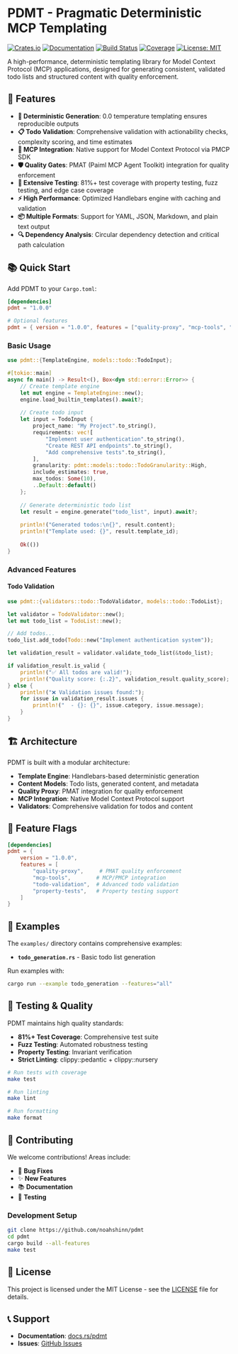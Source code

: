 # PDMT - Pragmatic Deterministic MCP Templating

[![Crates.io](https://img.shields.io/crates/v/pdmt.svg)](https://crates.io/crates/pdmt)
[![Documentation](https://docs.rs/pdmt/badge.svg)](https://docs.rs/pdmt)
[![Build Status](https://github.com/noahshinn/pdmt/workflows/CI/badge.svg)](https://github.com/noahshinn/pdmt/actions)
[![Coverage](https://codecov.io/gh/noahshinn/pdmt/branch/main/graph/badge.svg)](https://codecov.io/gh/noahshinn/pdmt)
[![License: MIT](https://img.shields.io/badge/License-MIT-yellow.svg)](https://opensource.org/licenses/MIT)

A high-performance, deterministic templating library for Model Context Protocol (MCP) applications, designed for generating consistent, validated todo lists and structured content with quality enforcement.

## 🚀 Features

- **🎯 Deterministic Generation**: 0.0 temperature templating ensures reproducible outputs
- **📋 Todo Validation**: Comprehensive validation with actionability checks, complexity scoring, and time estimates
- **🔄 MCP Integration**: Native support for Model Context Protocol via PMCP SDK
- **🛡️ Quality Gates**: PMAT (Paiml MCP Agent Toolkit) integration for quality enforcement
- **🧪 Extensive Testing**: 81%+ test coverage with property testing, fuzz testing, and edge case coverage
- **⚡ High Performance**: Optimized Handlebars engine with caching and validation
- **📦 Multiple Formats**: Support for YAML, JSON, Markdown, and plain text output
- **🔍 Dependency Analysis**: Circular dependency detection and critical path calculation

## 📚 Quick Start

Add PDMT to your `Cargo.toml`:

```toml
[dependencies]
pdmt = "1.0.0"

# Optional features
pdmt = { version = "1.0.0", features = ["quality-proxy", "mcp-tools", "todo-validation"] }
```

### Basic Usage

```rust
use pdmt::{TemplateEngine, models::todo::TodoInput};

#[tokio::main]
async fn main() -> Result<(), Box<dyn std::error::Error>> {
    // Create template engine
    let mut engine = TemplateEngine::new();
    engine.load_builtin_templates().await?;
    
    // Create todo input
    let input = TodoInput {
        project_name: "My Project".to_string(),
        requirements: vec![
            "Implement user authentication".to_string(),
            "Create REST API endpoints".to_string(),
            "Add comprehensive tests".to_string(),
        ],
        granularity: pdmt::models::todo::TodoGranularity::High,
        include_estimates: true,
        max_todos: Some(10),
        ..Default::default()
    };
    
    // Generate deterministic todo list
    let result = engine.generate("todo_list", input).await?;
    
    println!("Generated todos:\n{}", result.content);
    println!("Template used: {}", result.template_id);
    
    Ok(())
}
```

### Advanced Features

#### Todo Validation

```rust
use pdmt::{validators::todo::TodoValidator, models::todo::TodoList};

let validator = TodoValidator::new();
let mut todo_list = TodoList::new();

// Add todos...
todo_list.add_todo(Todo::new("Implement authentication system"));

let validation_result = validator.validate_todo_list(&todo_list);

if validation_result.is_valid {
    println!("✅ All todos are valid!");
    println!("Quality score: {:.2}", validation_result.quality_score);
} else {
    println!("❌ Validation issues found:");
    for issue in validation_result.issues {
        println!("  - {}: {}", issue.category, issue.message);
    }
}
```

## 🏗️ Architecture

PDMT is built with a modular architecture:

- **Template Engine**: Handlebars-based deterministic generation
- **Content Models**: Todo lists, generated content, and metadata
- **Quality Proxy**: PMAT integration for quality enforcement  
- **MCP Integration**: Native Model Context Protocol support
- **Validators**: Comprehensive validation for todos and content

## 🎯 Feature Flags

```toml
[dependencies]
pdmt = { 
    version = "1.0.0", 
    features = [
        "quality-proxy",     # PMAT quality enforcement
        "mcp-tools",        # MCP/PMCP integration  
        "todo-validation",  # Advanced todo validation
        "property-tests",   # Property testing support
    ]
}
```

## 📖 Examples

The `examples/` directory contains comprehensive examples:

- **`todo_generation.rs`** - Basic todo list generation

Run examples with:

```bash
cargo run --example todo_generation --features="all"
```

## 🧪 Testing & Quality

PDMT maintains high quality standards:

- **81%+ Test Coverage**: Comprehensive test suite
- **Fuzz Testing**: Automated robustness testing
- **Property Testing**: Invariant verification
- **Strict Linting**: clippy::pedantic + clippy::nursery

```bash
# Run tests with coverage
make test

# Run linting  
make lint

# Run formatting
make format
```

## 🤝 Contributing

We welcome contributions! Areas include:

- 🐛 **Bug Fixes**
- ✨ **New Features** 
- 📚 **Documentation**
- 🧪 **Testing**

### Development Setup

```bash
git clone https://github.com/noahshinn/pdmt
cd pdmt
cargo build --all-features
make test
```

## 📄 License

This project is licensed under the MIT License - see the [LICENSE](LICENSE) file for details.

## 📞 Support

- **Documentation**: [docs.rs/pdmt](https://docs.rs/pdmt)
- **Issues**: [GitHub Issues](https://github.com/noahshinn/pdmt/issues)